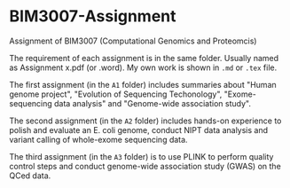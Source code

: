 # BIM3007-Assignment
Assignment of BIM3007 (Computational Genomics and Proteomcis)

The requirement of each assignment is in the same folder. Usually named as Assignment x.pdf (or .word). My own work is shown in `.md` or `.tex` file.

The first assignment (in the `A1` folder) includes summaries about "Human genome project", "Evolution of Sequencing Techonology", "Exome-sequencing data analysis" and "Genome-wide association study".

The second assignment (in the `A2` folder) includes hands-on experience to polish and evaluate an E. coli genome, conduct NIPT data analysis and variant calling of whole-exome sequencing data.

The third assignment (in the `A3` folder) is to use PLINK to perform quality control steps and conduct genome-wide association study (GWAS) on the QCed data.
